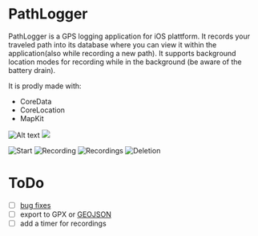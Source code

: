 # PathLogger

PathLogger is a GPS logging application for iOS plattform. It records your traveled path into its database where you can view it within the application(also while recording a new path). It supports background location modes for recording while in the background (be aware of the battery drain). 

It is prodly made with:
- CoreData
- CoreLocation
- MapKit



![Alt text](https://raw.githubusercontent.com/eugenpirogoff/pathlogger/master/tmp/Download_on_the_App_Store_Badge_US-UK_135x40.svg)
<img src="https://raw.githubusercontent.com/eugenpirogoff/pathlogger/master/tmp/Download_on_the_App_Store_Badge_US-UK_135x40.svg">



![Start](https://github.com/eugenpirogoff/PathLogger/raw/master/tmp/1_startup.png) ![Recording](https://github.com/eugenpirogoff/PathLogger/raw/master/tmp/2_recording.png) ![Recordings](https://github.com/eugenpirogoff/PathLogger/raw/master/tmp/3_recordings.png) ![Deletion](https://github.com/eugenpirogoff/PathLogger/raw/master/tmp/4_deleting.png)

# ToDo
- [ ] [bug fixes](https://github.com/eugenpirogoff/PathLogger/issues) 
- [ ] export to GPX or [GEOJSON](http://geojson.org)
- [ ] add a timer for recordings
